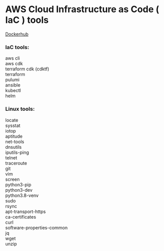 # AWS Cloud Infrastructure as Code ( IaC ) tools


[Dockerhub](https://hub.docker.com/r/yurinek/aws-iac-tools)

### IaC tools:

aws cli  
aws cdk  
terraform cdk (cdktf)  
terraform  
pulumi  
ansible  
kubectl  
helm  


### Linux tools:

locate  
sysstat  
iotop  
aptitude  
net-tools  
dnsutils  
iputils-ping  
telnet  
traceroute  
git  
vim  
screen  
python3-pip  
python3-dev  
python3.8-venv  
sudo  
rsync  
apt-transport-https  
ca-certificates  
curl  
software-properties-common  
jq  
wget  
unzip  


